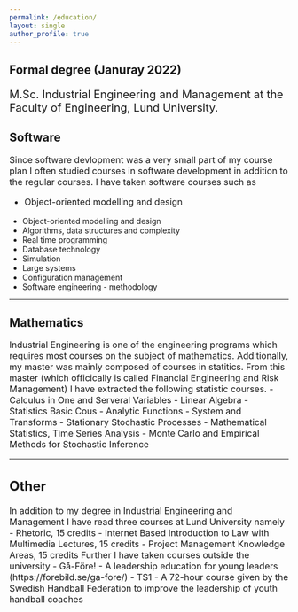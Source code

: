 ```yaml
---
permalink: /education/
layout: single
author_profile: true
--- 
```


<h2>Formal degree (Januray 2022)</h2>
<p style="font-size:20px;">M.Sc. Industrial Engineering and Management at the Faculty of Engineering, Lund University. </p> 
 
<h2>Software</h2>
<span style="font-size: 16px; line-height: normal;">
Since software devlopment was a very small part of my course plan I often studied courses in software development in addition to the regular courses. I have taken software courses such as
<ul>
 <li>Object-oriented modelling and design  </li>
</ul>  
</span>

 - Object-oriented modelling and design 
 - Algorithms, data structures and complexity
 - Real time programming 
 - Database technology 
 - Simulation 
 - Large systems 
 - Configuration management 
 - Software engineering - methodology

---

## Mathematics
<span style="font-size: 16px; line-height: normal;">
Industrial Engineering is one of the engineering programs which requires most courses on the subject of mathematics. Additionally, my master was mainly composed of courses in statitics. 
From this master (which officically is called Financial Engineering and Risk Management) I have extracted the following statistic courses.
- Calculus in One and Serveral Variables
- Linear Algebra
- Statistics Basic Cous
- Analytic Functions
- System and Transforms
- Stationary Stochastic Processes
- Mathematical Statistics, Time Series Analysis
- Monte Carlo and Empirical Methods for Stochastic Inference

---

## Other 
<span style="font-size: 16px; line-height: normal;">
In addition to my degree in Industrial Engineering and Management I have read three courses at Lund University namely </span>
- Rhetoric, 15 credits
- Internet Based Introduction to Law with Multimedia Lectures, 15 credits
- Project Management Knowledge Areas, 15 credits

<span style="font-size: 16px; line-height: normal;">
Further I have taken courses outside the university </span>
- Gå-Före! - A leadership education for young leaders (https://forebild.se/ga-fore/) 
- TS1 - A 72-hour course given by the Swedish Handball Federation to improve the leadership of youth handball coaches
